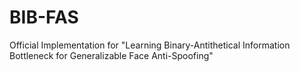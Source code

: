 # BIB-FAS
Official Implementation for "Learning Binary-Antithetical Information Bottleneck for Generalizable Face Anti-Spoofing"
